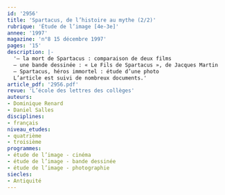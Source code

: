 ```yaml
---
id: '2956'
title: 'Spartacus, de l’histoire au mythe (2/2)'
rubrique: 'Étude de l’image [4e-3e]'
annee: '1997'
magazine: 'n°8 15 décembre 1997'
pages: '15'
description: |-
  '– la mort de Spartacus : comparaison de deux films
  – une bande dessinée : « Le Fils de Spartacus », de Jacques Martin
  – Spartacus, héros immortel : étude d’une photo
  L’article est suivi de nombreux documents.'
article_pdf: '2956.pdf'
revue: 'L’école des lettres des collèges'
auteurs:
- Dominique Renard
- Daniel Salles
disciplines:
- français
niveau_etudes:
- quatrième
- troisième
programmes:
- étude de l’image - cinéma
- étude de l’image - bande dessinée
- étude de l’image - photographie
siecles:
- Antiquité
---
```

